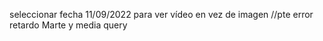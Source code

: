 seleccionar fecha 11/09/2022 para ver vídeo en vez de imagen
//pte error retardo Marte y media query
